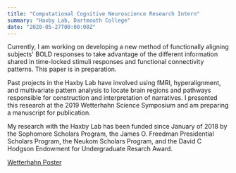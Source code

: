 ```yaml
---
title: "Computational Cognitive Neuroscience Research Intern"
summary: "Haxby Lab, Dartmouth College"
date: "2020-05-27T00:00:00Z"
---
```


Currently, I am working on developing a new method of functionally aligning subjects' BOLD responses to take advantage of the different information shared in time-locked stimuli responses and functional connectivity patterns. This paper is in preparation. 

Past projects in the Haxby Lab have involved using fMRI, hyperalignment, and multivariate pattern analysis to locate brain regions and pathways responsible for construction and interpretation of narratives. I presented this research at the 2019 Wetterhahn Science Symposium and am preparing a manuscript for publication.

My research with the Haxby Lab has been funded since January of 2018 by the Sophomore Scholars Program, the James O. Freedman Presidential Scholars Program, the Neukom Scholars Program, and the David C Hodgson Endowment for Undergraduate Resarch Award. 

[Wetterhahn Poster](/static/files/wetterhahn.pdf)